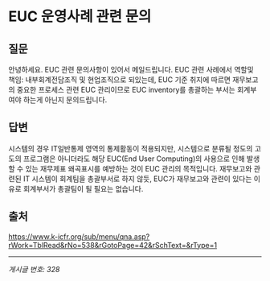 # EUC 운영사례 관련 문의

## 질문
안녕하세요.
EUC 관련 문의사항이 있어서 메일드립니다.
EUC 관련 사례에서 역할및 책임: 내부회계전담조직 및 현업조직으로 되있는데,
EUC 기준 취지에 따르면 재무보고의 중요한 프로세스 관련 EUC 관리이므로 EUC inventory를 총괄하는 부서는 회계부여야 하는게 아닌지
문의드립니다.

## 답변
시스템의 경우 IT일반통제 영역의 통제활동이 적용되지만, 시스템으로 분류될 정도의 고도의 프로그램은 아니더라도 해당 EUC(End User Computing)의 사용으로 인해 발생할 수 있는 재무제표 왜곡표시를 예방하는 것이 EUC 관리의 목적입니다.
재무보고와 관련된 IT 시스템이 회계팀을 총괄부서로 하지 않듯, EUC가 재무보고와 관련이 있다는 이유로 회계부서가 총괄팀이 될 필요는 없습니다.

## 출처
https://www.k-icfr.org/sub/menu/qna.asp?rWork=TblRead&rNo=538&rGotoPage=42&rSchText=&rType=1

---
*게시글 번호: 328*
